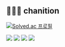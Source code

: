 ## 👩🏻‍💻 chanition
<!--
<a href="https://www.instagram.com/seoiiwon"><img src="https://img.shields.io/badge/@seoiiwon-cdcdcd?style=for-the-badge&logo=instagram&logoColor=000000"/></a>
<a href="https://happyjiwon.tistory.com"><img src="https://img.shields.io/badge/Tistory-cdcdcd?style=for-the-badge&logo=Tistory&logoColor=000000"/></a>

<br>
<div>
  <a><img height="150px" src="https://github-readme-stats.vercel.app/api/top-langs/?username=chanition&hide_title=true&hide_border=true&layout=compact&langs_count=6&text_color=000&icon_color=fff&bg_color=0,bcbcbc,dfdfdf,dfdfdf,bcbcbc&theme=graywhite"/></a>
</div>
-->
<!-- 백준 티어 보여주는거
-->
[![Solved.ac
프로필](http://mazassumnida.wtf/api/v2/generate_badge?boj={ellie7070})](https://solved.ac/{handle})

<!-- 백준 잔디밭
-->
<img src="http://mazandi.herokuapp.com/api?handle={ellie7070}&theme=dark"/>

<!-- 사용하는 언어나 ,,,
-->
<img src="https://img.shields.io/badge/python-%233776AB.svg?&style=for-the-badge&logo=python&logoColor=white" />
<img src="https://img.shields.io/badge/java-%23007396.svg?&style=for-the-badge&logo=java&logoColor=white" />
<img src="https://img.shields.io/badge/arduino-%2300979D.svg?&style=for-the-badge&logo=arduino&logoColor=white" />
<br>
